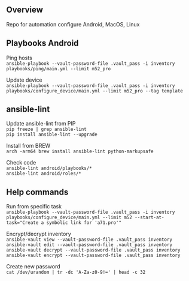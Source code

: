 ## Overview
Repo for automation configure Android, MacOS, Linux  

## Playbooks Android
Ping hosts  
`ansible-playbook --vault-password-file .vault_pass -i inventory playbooks/ping/main.yml --limit m52_pro`  

Update device  
`ansible-playbook --vault-password-file .vault_pass -i inventory playbooks/configure_device/main.yml --limit m52_pro --tag template`  

## ansible-lint
Update ansible-lint from PIP  
`pip freeze | grep ansible-lint`  
`pip install ansible-lint --upgrade`  

Install from BREW  
`arch -arm64 brew install ansible-lint python-markupsafe`  

Check code  
`ansible-lint android/playbooks/*`  
`ansible-lint android/roles/*`  

## Help commands
Run from specific task  
`ansible-playbook --vault-password-file .vault_pass -i inventory playbooks/configure_device/main.yml --limit m52 --start-at-task="Create a symbolic link for 'a71.pro'"`

Encrypt/decrypt inventory  
`ansible-vault view --vault-password-file .vault_pass inventory`  
`ansible-vault edit --vault-password-file .vault_pass inventory`  
`ansible-vault decrypt --vault-password-file .vault_pass inventory`  
`ansible-vault encrypt --vault-password-file .vault_pass inventory`  

Create new password  
`cat /dev/urandom | tr -dc 'A-Za-z0-9!=' | head -c 32`

